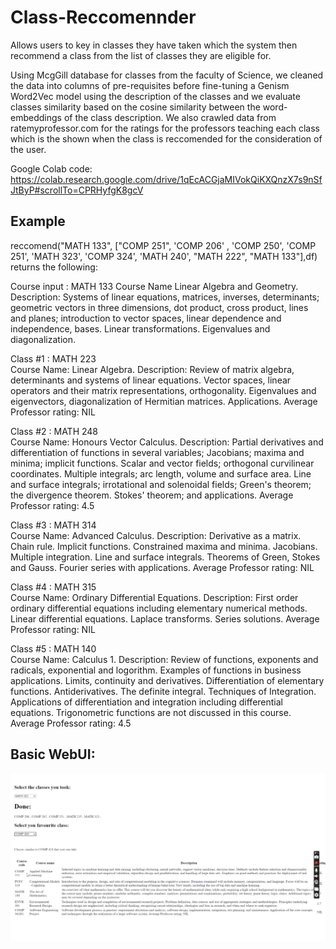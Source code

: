 # Class-Reccomennder
Allows users to key in classes they have taken which the system then recommend a class from the list of classes they are eligible for.

Using McgGill database for classes from the faculty of Science, we cleaned the data into columns of pre-requisites before fine-tuning a Genism Word2Vec model using the description of the classes and we evaluate classes similarity based on the cosine similarity between the word-embeddings of the class description. We also crawled data from ratemyprofessor.com for the ratings for the professors teaching each class which is the shown when the class is reccomended for the consideration of the user.

Google Colab code: https://colab.research.google.com/drive/1qEcACGjaMIVokQiKXQnzX7s9nSfJtByP#scrollTo=CPRHyfgK8gcV

## Example
reccomend("MATH 133", ["COMP 251", 'COMP 206' , 'COMP 250', 'COMP 251', 'MATH 323', 'COMP 324', 'MATH 240', "MATH 222", "MATH 133"],df)
returns the following:

Course input : MATH 133
Course Name Linear Algebra and Geometry.
Description: Systems of linear equations, matrices, inverses, determinants; geometric vectors in three dimensions, dot product, cross product, lines and planes; introduction to vector spaces, linear dependence and independence, bases. Linear transformations. Eigenvalues and diagonalization.

Class #1 : MATH 223  
Course Name: Linear Algebra. 
Description: Review of matrix algebra, determinants and systems of linear equations. Vector spaces, linear operators and their matrix representations, orthogonality. Eigenvalues and eigenvectors, diagonalization of Hermitian matrices. Applications. 
Average Professor rating: NIL 

Class #2 : MATH 248  
Course Name: Honours Vector Calculus. 
Description: Partial derivatives and differentiation of functions in several variables; Jacobians; maxima and minima; implicit functions. Scalar and vector fields; orthogonal curvilinear coordinates. Multiple integrals; arc length, volume and surface area. Line and surface integrals; irrotational and solenoidal fields; Green's theorem; the divergence theorem. Stokes' theorem; and applications. 
Average Professor rating: 4.5 

Class #3 : MATH 314  
Course Name: Advanced Calculus. 
Description: Derivative as a matrix. Chain rule. Implicit functions. Constrained maxima and minima. Jacobians. Multiple integration. Line and surface integrals. Theorems of Green, Stokes and Gauss. Fourier series with applications. 
Average Professor rating: NIL 

Class #4 : MATH 315  
Course Name: Ordinary Differential Equations. 
Description: First order ordinary differential equations including elementary numerical methods. Linear differential equations. Laplace transforms. Series solutions. 
Average Professor rating: NIL 

Class #5 : MATH 140  
Course Name: Calculus 1. 
Description: Review of functions, exponents and radicals, exponential and logorithm. Examples of functions in business applications. Limits, continuity and derivatives. Differentiation of elementary functions. Antiderivatives. The definite integral. Techniques of Integration. Applications of differentiation and integration including differential equations. Trigonometric functions are not discussed in this course. 
Average Professor rating: 4.5 

## Basic WebUI:
![alt text](https://github.com/linusfoo/Class-Reccomennder/blob/main/web-ui.JPG)
